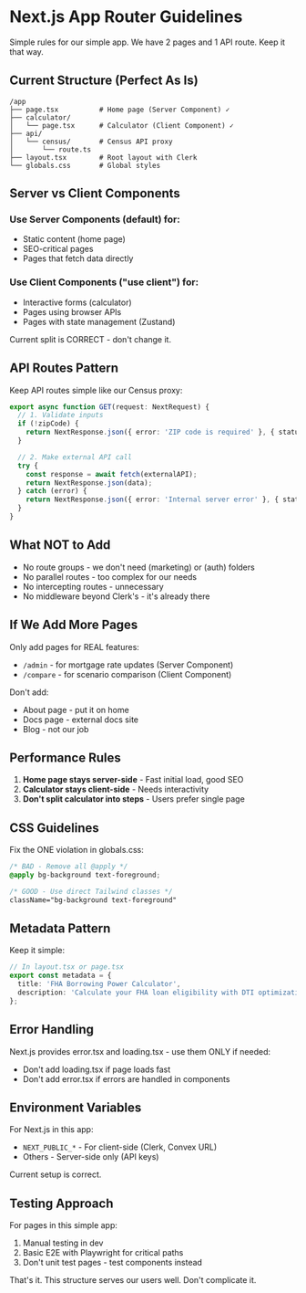 # Next.js App Router Guidelines

Simple rules for our simple app. We have 2 pages and 1 API route. Keep it that way.

## Current Structure (Perfect As Is)
```
/app
├── page.tsx          # Home page (Server Component) ✓
├── calculator/
│   └── page.tsx      # Calculator (Client Component) ✓
├── api/
│   └── census/       # Census API proxy
│       └── route.ts
├── layout.tsx        # Root layout with Clerk
└── globals.css       # Global styles
```

## Server vs Client Components

### Use Server Components (default) for:
- Static content (home page)
- SEO-critical pages
- Pages that fetch data directly

### Use Client Components ("use client") for:
- Interactive forms (calculator)
- Pages using browser APIs
- Pages with state management (Zustand)

Current split is CORRECT - don't change it.

## API Routes Pattern

Keep API routes simple like our Census proxy:
```typescript
export async function GET(request: NextRequest) {
  // 1. Validate inputs
  if (!zipCode) {
    return NextResponse.json({ error: 'ZIP code is required' }, { status: 400 });
  }

  // 2. Make external API call
  try {
    const response = await fetch(externalAPI);
    return NextResponse.json(data);
  } catch (error) {
    return NextResponse.json({ error: 'Internal server error' }, { status: 500 });
  }
}
```

## What NOT to Add
- No route groups - we don't need (marketing) or (auth) folders
- No parallel routes - too complex for our needs
- No intercepting routes - unnecessary
- No middleware beyond Clerk's - it's already there

## If We Add More Pages

Only add pages for REAL features:
- `/admin` - for mortgage rate updates (Server Component)
- `/compare` - for scenario comparison (Client Component)

Don't add:
- About page - put it on home
- Docs page - external docs site
- Blog - not our job

## Performance Rules

1. **Home page stays server-side** - Fast initial load, good SEO
2. **Calculator stays client-side** - Needs interactivity
3. **Don't split calculator into steps** - Users prefer single page

## CSS Guidelines

Fix the ONE violation in globals.css:
```css
/* BAD - Remove all @apply */
@apply bg-background text-foreground;

/* GOOD - Use direct Tailwind classes */
className="bg-background text-foreground"
```

## Metadata Pattern

Keep it simple:
```typescript
// In layout.tsx or page.tsx
export const metadata = {
  title: 'FHA Borrowing Power Calculator',
  description: 'Calculate your FHA loan eligibility with DTI optimization',
};
```

## Error Handling

Next.js provides error.tsx and loading.tsx - use them ONLY if needed:
- Don't add loading.tsx if page loads fast
- Don't add error.tsx if errors are handled in components

## Environment Variables

For Next.js in this app:
- `NEXT_PUBLIC_*` - For client-side (Clerk, Convex URL)
- Others - Server-side only (API keys)

Current setup is correct.

## Testing Approach

For pages in this simple app:
1. Manual testing in dev
2. Basic E2E with Playwright for critical paths
3. Don't unit test pages - test components instead

That's it. This structure serves our users well. Don't complicate it.